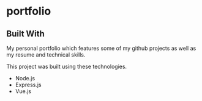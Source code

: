 # portfolio

## Built With

My personal portfolio <a href="" target="_blank"></a> which features some of my github projects as well as my resume and technical skills.<br/>

This project was built using these technologies.

- Node.js
- Express.js
- Vue.js